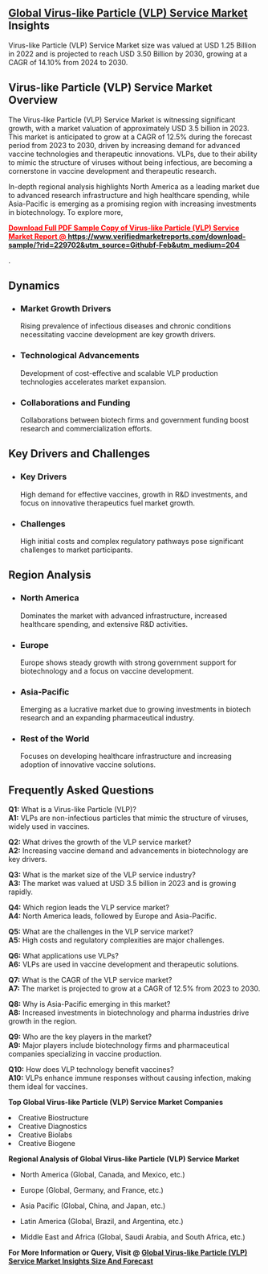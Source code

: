 <h2><a href="https://www.verifiedmarketreports.com/download-sample/?rid=229702&amp;utm_source=Githubf&amp;utm_medium=204" target="_blank">Global Virus-like Particle (VLP) Service Market</a> Insights</h2><p>Virus-like Particle (VLP) Service Market size was valued at USD 1.25 Billion in 2022 and is projected to reach USD 3.50 Billion by 2030, growing at a CAGR of 14.10% from 2024 to 2030.</p><p> <!DOCTYPE html> <html lang="en"> <head> <meta charset="UTF-8"> <meta name="viewport" content="width=device-width, initial-scale=1.0"> <meta name="description" content="Comprehensive analysis of the Virus-like Particle (VLP) Service Market. Explore market value, dynamics, key drivers, challenges, region analysis, and FAQs."> <meta name="keywords" content="Virus-like Particle, VLP Service Market, Market Size, Dynamics, Challenges, Region Analysis"> <title>Virus-like Particle (VLP) Service Market Analysis</title> </head> <body> <h2>Virus-like Particle (VLP) Service Market Overview</h2> <p>The Virus-like Particle (VLP) Service Market is witnessing significant growth, with a market valuation of approximately USD 3.5 billion in 2023. This market is anticipated to grow at a CAGR of 12.5% during the forecast period from 2023 to 2030, driven by increasing demand for advanced vaccine technologies and therapeutic innovations. VLPs, due to their ability to mimic the structure of viruses without being infectious, are becoming a cornerstone in vaccine development and therapeutic research.</p> <p>In-depth regional analysis highlights North America as a leading market due to advanced research infrastructure and high healthcare spending, while Asia-Pacific is emerging as a promising region with increasing investments in biotechnology. To explore more, <strong><a href="#"><p><span class=""><span style="color: #ff0000;"><strong>Download Full PDF Sample Copy of Virus-like Particle (VLP) Service Market Report</strong> @ </span><a href="https://www.verifiedmarketreports.com/download-sample/?rid=229702&amp;utm_source=Githubf-Feb&amp;utm_medium=204" target="_blank">https://www.verifiedmarketreports.com/download-sample/?rid=229702&amp;utm_source=Githubf-Feb&amp;utm_medium=204</a></span></p></a></strong>.</p> <h2>Dynamics</h2> <ul style="list-style-type: disc;"> <li> <h3>Market Growth Drivers</h3> <p>Rising prevalence of infectious diseases and chronic conditions necessitating vaccine development are key growth drivers.</p> </li> <li> <h3>Technological Advancements</h3> <p>Development of cost-effective and scalable VLP production technologies accelerates market expansion.</p> </li> <li> <h3>Collaborations and Funding</h3> <p>Collaborations between biotech firms and government funding boost research and commercialization efforts.</p> </li> </ul> <h2>Key Drivers and Challenges</h2> <ul style="list-style-type: disc;"> <li> <h3>Key Drivers</h3> <p>High demand for effective vaccines, growth in R&D investments, and focus on innovative therapeutics fuel market growth.</p> </li> <li> <h3>Challenges</h3> <p>High initial costs and complex regulatory pathways pose significant challenges to market participants.</p> </li> </ul> <h2>Region Analysis</h2> <ul style="list-style-type: disc;"> <li> <h3>North America</h3> <p>Dominates the market with advanced infrastructure, increased healthcare spending, and extensive R&D activities.</p> </li> <li> <h3>Europe</h3> <p>Europe shows steady growth with strong government support for biotechnology and a focus on vaccine development.</p> </li> <li> <h3>Asia-Pacific</h3> <p>Emerging as a lucrative market due to growing investments in biotech research and an expanding pharmaceutical industry.</p> </li> <li> <h3>Rest of the World</h3> <p>Focuses on developing healthcare infrastructure and increasing adoption of innovative vaccine solutions.</p> </li> </ul> <h2>Frequently Asked Questions</h2> <p><strong>Q1:</strong> What is a Virus-like Particle (VLP)?<br><strong>A1:</strong> VLPs are non-infectious particles that mimic the structure of viruses, widely used in vaccines.</p> <p><strong>Q2:</strong> What drives the growth of the VLP service market?<br><strong>A2:</strong> Increasing vaccine demand and advancements in biotechnology are key drivers.</p> <p><strong>Q3:</strong> What is the market size of the VLP service industry?<br><strong>A3:</strong> The market was valued at USD 3.5 billion in 2023 and is growing rapidly.</p> <p><strong>Q4:</strong> Which region leads the VLP service market?<br><strong>A4:</strong> North America leads, followed by Europe and Asia-Pacific.</p> <p><strong>Q5:</strong> What are the challenges in the VLP service market?<br><strong>A5:</strong> High costs and regulatory complexities are major challenges.</p> <p><strong>Q6:</strong> What applications use VLPs?<br><strong>A6:</strong> VLPs are used in vaccine development and therapeutic solutions.</p> <p><strong>Q7:</strong> What is the CAGR of the VLP service market?<br><strong>A7:</strong> The market is projected to grow at a CAGR of 12.5% from 2023 to 2030.</p> <p><strong>Q8:</strong> Why is Asia-Pacific emerging in this market?<br><strong>A8:</strong> Increased investments in biotechnology and pharma industries drive growth in the region.</p> <p><strong>Q9:</strong> Who are the key players in the market?<br><strong>A9:</strong> Major players include biotechnology firms and pharmaceutical companies specializing in vaccine production.</p> <p><strong>Q10:</strong> How does VLP technology benefit vaccines?<br><strong>A10:</strong> VLPs enhance immune responses without causing infection, making them ideal for vaccines.</p> </body> </html> </p><p><strong>Top Global Virus-like Particle (VLP) Service Market Companies</strong></p><div data-test-id=""><p><li>Creative Biostructure</li><li> Creative Diagnostics</li><li> Creative Biolabs</li><li> Creative Biogene</li></p><div><strong>Regional Analysis of&nbsp;Global Virus-like Particle (VLP) Service Market</strong></div><ul><li dir="ltr"><p dir="ltr">North America&nbsp;(Global, Canada, and Mexico, etc.)</p></li><li dir="ltr"><p dir="ltr">Europe (Global, Germany, and France, etc.)</p></li><li dir="ltr"><p dir="ltr">Asia Pacific&nbsp;(Global, China, and Japan, etc.)</p></li><li dir="ltr"><p dir="ltr">Latin America&nbsp;(Global, Brazil, and Argentina, etc.)</p></li><li dir="ltr">Middle East and Africa&nbsp;(Global, Saudi Arabia, and South Africa, etc.)</li></ul><p><strong>For More Information or Query, Visit @&nbsp;</strong><strong><a href="https://www.verifiedmarketreports.com/product/virus-like-particle-vlp-service-market/?utm_source=Githubf&amp;utm_medium=204" target="_blank">Global Virus-like Particle (VLP) Service Market Insights Size And Forecast</a></strong></p></div>
